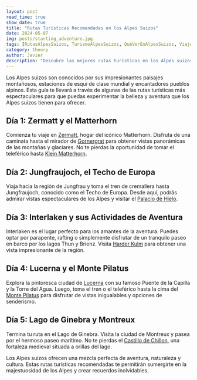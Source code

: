 ```yaml
---
layout: post
read_time: true
show_date: true
title: "Rutas Turísticas Recomendadas en los Alpes Suizos"
date: 2024-05-07
img: posts/starting_adventure.jpg
tags: [RutasAlpesSuizos, TurismoAlpesSuizos, QuéVerEnAlpesSuizos, ViajeAlpesSuizos, ExperienciasAlpesSuizos]
category: theory
author: Javier
description: "Descubre las mejores rutas turísticas en los Alpes suizos con nuestra guía detallada. Explora Zermatt y el Matterhorn, el Jungfraujoch, Interlaken, Lucerna y el Monte Pilatus, y el Lago de Ginebra. Encuentra consejos de viaje, actividades de aventura y vistas espectaculares en cada destino. Perfecto para planificar tu próximo viaje a los Alpes suizos. ¡Empieza tu aventura hoy!"
---
```

Los Alpes suizos son conocidos por sus impresionantes paisajes montañosos, estaciones de esquí de clase mundial y encantadores pueblos alpinos. Esta guía te llevará a través de algunas de las rutas turísticas más espectaculares para que puedas experimentar la belleza y aventura que los Alpes suizos tienen para ofrecer.

## Día 1: Zermatt y el Matterhorn
Comienza tu viaje en [Zermatt](https://www.zermatt.ch/es/Zermatt-Matterhorn), hogar del icónico Matterhorn. Disfruta de una caminata hasta el mirador de [Gornergrat](https://www.zermatt.ch/es/Zermatt-Matterhorn/Museum-Ausfluege-Sommeraktivitaeten/Excursiones/Gornergrat) para obtener vistas panorámicas de las montañas y glaciares. No te pierdas la oportunidad de tomar el teleférico hasta [Klein Matterhorn](https://www.matterhornparadise.ch/en/experience/peaks/matterhorn-glacier-paradise).

## Día 2: Jungfraujoch, el Techo de Europa
Viaja hacia la región de Jungfrau y toma el tren de cremallera hasta Jungfraujoch, conocido como el Techo de Europa. Desde aquí, podrás admirar vistas espectaculares de los Alpes y visitar el [Palacio de Hielo](https://www.jungfraujochtickets.com/es/).

## Día 3: Interlaken y sus Actividades de Aventura
Interlaken es el lugar perfecto para los amantes de la aventura. Puedes optar por parapente, rafting o simplemente disfrutar de un tranquilo paseo en barco por los lagos Thun y Brienz. Visita [Harder Kulm](https://www.jungfrau.ch/en-gb/harder-kulm/) para obtener una vista impresionante de la región.

## Día 4: Lucerna y el Monte Pilatus
Explora la pintoresca ciudad de [Lucerna](https://es.wikipedia.org/wiki/Lucerna_(ciudad)) con su famoso Puente de la Capilla y la Torre del Agua. Luego, toma el tren o el teleférico hasta la cima del [Monte Pilatus](https://www.pilatus.ch/fr/reserver/prix) para disfrutar de vistas inigualables y opciones de senderismo.

## Día 5: Lago de Ginebra y Montreux
Termina tu ruta en el Lago de Ginebra. Visita la ciudad de Montreux y pasea por el hermoso paseo marítimo. No te pierdas el [Castillo de Chillon](https://www.myswitzerland.com/es-es/descubrir-suiza/castillo-de-chillon/), una fortaleza medieval situada a orillas del lago.

Los Alpes suizos ofrecen una mezcla perfecta de aventura, naturaleza y cultura. Estas rutas turísticas recomendadas te permitirán sumergirte en la majestuosidad de los Alpes y crear recuerdos inolvidables.
